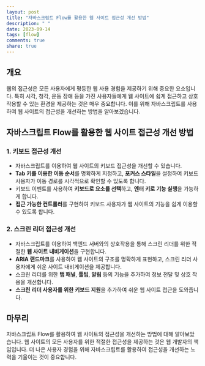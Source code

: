 ```yaml
---
layout: post
title: "자바스크립트 Flow를 활용한 웹 사이트 접근성 개선 방법"
description: " "
date: 2023-09-14
tags: [flow]
comments: true
share: true
---
```


## 개요
웹의 접근성은 모든 사용자에게 평등한 웹 사용 경험을 제공하기 위해 중요한 요소입니다. 특히 시각, 청각, 운동 장애 등을 가진 사용자들에게 웹 사이트에 쉽게 접근하고 상호작용할 수 있는 환경을 제공하는 것은 매우 중요합니다. 이를 위해 자바스크립트를 사용하여 웹 사이트의 접근성을 개선하는 방법을 알아보겠습니다.

## 자바스크립트 Flow를 활용한 웹 사이트 접근성 개선 방법

### 1. 키보드 접근성 개선
- 자바스크립트를 이용하여 웹 사이트의 키보드 접근성을 개선할 수 있습니다.
- **Tab 키를 이용한 이동 순서**를 명확하게 지정하고, **포커스 스타일**을 설정하여 키보드 사용자가 이동 경로를 시각적으로 확인할 수 있도록 합니다.
- 키보드 이벤트를 사용하여 **키보드로 요소를 선택**하고, **엔터 키로 기능 실행**을 가능하게 합니다.
- **접근 가능한 컨트롤러**를 구현하여 키보드 사용자가 웹 사이트의 기능을 쉽게 이용할 수 있도록 합니다.

### 2. 스크린 리더 접근성 개선
- 자바스크립트를 이용하여 백엔드 서버와의 상호작용을 통해 스크린 리더를 위한 적절한 **웹 사이트 내비게이션**을 구현합니다.
- **ARIA 랜드마크**를 사용하여 웹 사이트의 구조를 명확하게 표현하고, 스크린 리더 사용자에게 쉬운 사이트 내비게이션을 제공합니다.
- 스크린 리더를 위한 **탭 패널**, **툴팁**, **알림** 등의 기능을 추가하여 정보 전달 및 상호 작용을 개선합니다.
- **스크린 리더 사용자를 위한 키보드 지원**을 추가하여 쉬운 웹 사이트 접근을 도와줍니다.

## 마무리
자바스크립트 Flow를 활용하여 웹 사이트의 접근성을 개선하는 방법에 대해 알아보았습니다. 웹 사이트의 모든 사용자를 위한 적절한 접근성을 제공하는 것은 웹 개발자의 책임입니다. 더 나은 사용자 경험을 위해 자바스크립트를 활용하여 접근성을 개선하는 노력을 기울이는 것이 중요합니다.